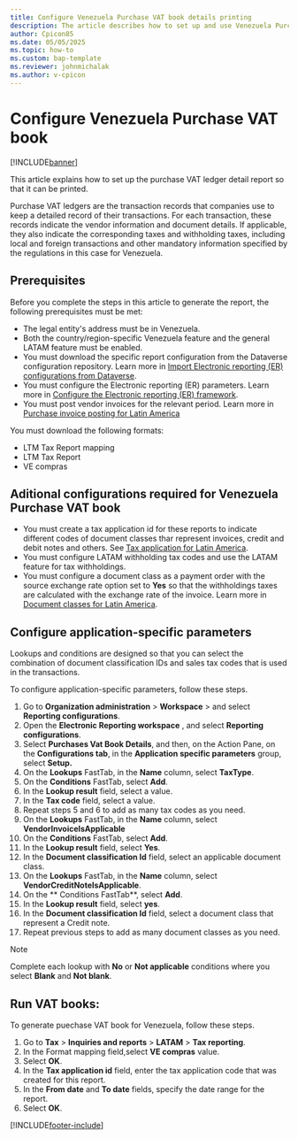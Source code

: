```yaml
---
title: Configure Venezuela Purchase VAT book details printing
description: The article describes how to set up and use Venezuela Purchase VAT book 
author: Cpicon85
ms.date: 05/05/2025
ms.topic: how-to
ms.custom: bap-template
ms.reviewer: johnmichalak
ms.author: v-cpicon
---
```


# Configure Venezuela Purchase VAT book  

[!INCLUDE[banner](../../includes/banner.md)]

This article explains how to set up the purchase VAT ledger detail report so that it can be printed. 

Purchase VAT ledgers are the transaction records that companies use to keep a detailed record of their transactions. For each transaction, these records indicate the vendor information and document details. If applicable, they also indicate the corresponding taxes and withholding taxes, including local and foreign transactions and other mandatory information specified by the regulations in this case for Venezuela.

## Prerequisites

Before you complete the steps in this article to generate the report, the following prerequisites must be met:

- The legal entity's address must be in Venezuela.
- Both the country/region-specific Venezuela feature and the general LATAM feature must be enabled.
- You must download the specific report configuration from the Dataverse configuration repository. Learn more in [Import Electronic reporting (ER) configurations from Dataverse](gsw-import-er-config-dataverse.md). 
- You must configure the Electronic reporting (ER) parameters. Learn more in [Configure the Electronic reporting (ER) framework](electronic-reporting-er-configure-parameters.md).
- You must post vendor invoices for the relevant period. Learn more in [Purchase invoice posting for Latin America](ltm-core-purchase-invoice-posting.md)


You must download the following formats:
* LTM Tax Report mapping
* LTM Tax Report
* VE compras

## Aditional configurations required for Venezuela Purchase VAT book  
- You must create a tax application id for these reports to indicate different codes of document classes thar represent invoices, credit and debit notes and others. See [Tax application for Latin America](../ltm-core-tax-application.md).
- You must configure LATAM withholding tax codes and use the LATAM feature for tax withholdings.
- You must configure a document class as a payment order with the source exchange rate option set to **Yes** so that the withholdings taxes are calculated with the exchange rate of the invoice. Learn more in [Document classes for Latin America](ltm-core-document-class.md).

## Configure application-specific parameters

Lookups and conditions are designed so that you can select the combination of document classification IDs and sales tax codes that is used in the transactions.

To configure application-specific parameters, follow these steps.

1. Go to **Organization administration** > **Workspace** > and select **Reporting configurations**.
1. Open the **Electronic Reporting workspace** , and select **Reporting configurations**.
1. Select **Purchases Vat Book Details**, and then, on the Action Pane, on the **Configurations tab**, in the **Application specific parameters** group, select **Setup.**
1. On the **Lookups** FastTab, in the **Name** column, select **TaxType**.
1. On the **Conditions** FastTab, select **Add**.
1. In the **Lookup result** field, select a value.
1. In the **Tax code** field, select a value.
1. Repeat steps 5 and 6 to add as many tax codes as you need.
1. On the **Lookups** FastTab, in the **Name** column, select **VendorInvoiceIsApplicable**
1. On the **Conditions** FastTab, select **Add**.
1. In the **Lookup result** field, select **Yes**.
1. In the **Document classification Id** field, select an applicable document class.
1. On the **Lookups** FastTab, in the **Name** column, select **VendorCreditNoteIsApplicable**.
1. On the ** Conditions FastTab**, select **Add**.
1. In the **Lookup result** field, select **yes**.
1. In the **Document classification Id** field, select a document class that represent a Credit note.
1. Repeat previous steps to add as many document classes as you need.

> [!NOTE]
> Complete each lookup with **No** or **Not applicable** conditions where you select **Blank** and **Not blank**.

## Run VAT books:

To generate puechase VAT book for Venezuela, follow these steps.

1. Go to **Tax** > **Inquiries and reports** > **LATAM** > **Tax reporting**.
1. In the Format mapping field,select **VE compras** value.
1. Select **OK**.
1. In the **Tax application id** field, enter the tax application code that was created for this report.
1. In the **From date** and **To date** fields, specify the date range for the report.
1. Select **OK**.


[!INCLUDE[footer-include](../../../includes/footer-banner.md)]
